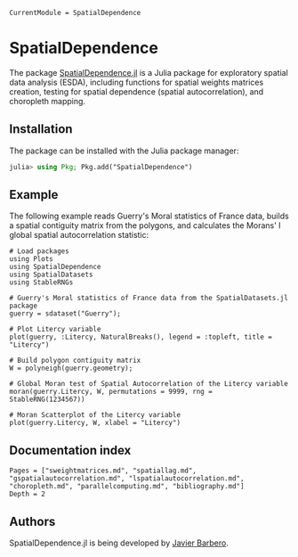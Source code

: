 ```@meta
CurrentModule = SpatialDependence
```

# SpatialDependence

The package [SpatialDependence.jl](https://github.com/javierbarbero/SpatialDependence.jl) is a Julia package for exploratory spatial data analysis (ESDA), including functions for spatial weights matrices creation, testing for spatial dependence (spatial autocorrelation), and choropleth mapping.

## Installation

The package can be installed with the Julia package manager:
```julia
julia> using Pkg; Pkg.add("SpatialDependence")
```

## Example

The following example reads Guerry's Moral statistics of France data, builds a spatial contiguity matrix from the polygons, and calculates the Morans' I global spatial autocorrelation statistic:

```@example intro
# Load packages
using Plots
using SpatialDependence
using SpatialDatasets
using StableRNGs

# Guerry's Moral statistics of France data from the SpatialDatasets.jl package
guerry = sdataset("Guerry");

# Plot Litercy variable
plot(guerry, :Litercy, NaturalBreaks(), legend = :topleft, title = "Litercy")
```

```@example intro
# Build polygon contiguity matrix
W = polyneigh(guerry.geometry);
```

```@example intro
# Global Moran test of Spatial Autocorrelation of the Litercy variable
moran(guerry.Litercy, W, permutations = 9999, rng = StableRNG(1234567))
```

```@example intro
# Moran Scatterplot of the Litercy variable
plot(guerry.Litercy, W, xlabel = "Litercy")
```

## Documentation index

```@contents
Pages = ["sweightmatrices.md", "spatiallag.md", "gspatialautocorrelation.md", "lspatialautocorrelation.md", "choropleth.md", "parallelcomputing.md", "bibliography.md"]
Depth = 2
```

## Authors

SpatialDependence.jl is being developed by [Javier Barbero](http://www.javierbarbero.net).
